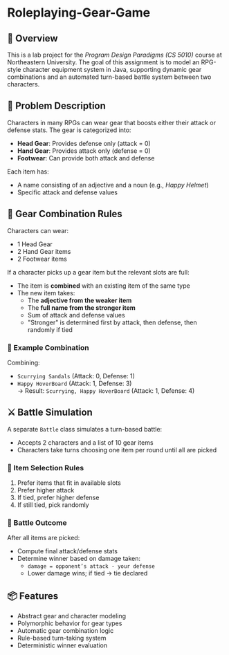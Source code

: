 # Roleplaying-Gear-Game

## 📘 Overview

This is a lab project for the *Program Design Paradigms (CS 5010)* course at Northeastern University. The goal of this assignment is to model an RPG-style character equipment system in Java, supporting dynamic gear combinations and an automated turn-based battle system between two characters.

## 🧩 Problem Description

Characters in many RPGs can wear gear that boosts either their attack or defense stats. The gear is categorized into:

- **Head Gear**: Provides defense only (attack = 0)
- **Hand Gear**: Provides attack only (defense = 0)
- **Footwear**: Can provide both attack and defense

Each item has:
- A name consisting of an adjective and a noun (e.g., *Happy Helmet*)
- Specific attack and defense values

## 🔗 Gear Combination Rules

Characters can wear:
- 1 Head Gear
- 2 Hand Gear items
- 2 Footwear items

If a character picks up a gear item but the relevant slots are full:
- The item is **combined** with an existing item of the same type
- The new item takes:
  - The **adjective from the weaker item**
  - The **full name from the stronger item**
  - Sum of attack and defense values
  - "Stronger" is determined first by attack, then defense, then randomly if tied

### 🧪 Example Combination

Combining:

- `Scurrying Sandals` (Attack: 0, Defense: 1)  
- `Happy HoverBoard` (Attack: 1, Defense: 3)  
→ Result: `Scurrying, Happy HoverBoard` (Attack: 1, Defense: 4)

## ⚔️ Battle Simulation

A separate `Battle` class simulates a turn-based battle:

- Accepts 2 characters and a list of 10 gear items
- Characters take turns choosing one item per round until all are picked

### 🧠 Item Selection Rules

1. Prefer items that fit in available slots
2. Prefer higher attack
3. If tied, prefer higher defense
4. If still tied, pick randomly

### 🏁 Battle Outcome

After all items are picked:
- Compute final attack/defense stats
- Determine winner based on damage taken:
  - `damage = opponent’s attack - your defense`
  - Lower damage wins; if tied → tie declared

## 📦 Features

- Abstract gear and character modeling
- Polymorphic behavior for gear types
- Automatic gear combination logic
- Rule-based turn-taking system
- Deterministic winner evaluation


